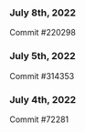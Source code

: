 ### July 8th, 2022

Commit #220298

### July 5th, 2022

Commit #314353


### July 4th, 2022

Commit #72281
